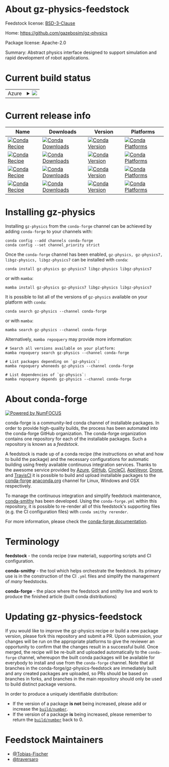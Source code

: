 About gz-physics-feedstock
==========================

Feedstock license: [BSD-3-Clause](https://github.com/conda-forge/gz-physics-feedstock/blob/main/LICENSE.txt)

Home: https://github.com/gazebosim/gz-physics

Package license: Apache-2.0

Summary: Abstract physics interface designed to support simulation and rapid development of robot applications.

Current build status
====================


<table>
    
  <tr>
    <td>Azure</td>
    <td>
      <details>
        <summary>
          <a href="https://dev.azure.com/conda-forge/feedstock-builds/_build/latest?definitionId=17651&branchName=main">
            <img src="https://dev.azure.com/conda-forge/feedstock-builds/_apis/build/status/gz-physics-feedstock?branchName=main">
          </a>
        </summary>
        <table>
          <thead><tr><th>Variant</th><th>Status</th></tr></thead>
          <tbody><tr>
              <td>linux_64</td>
              <td>
                <a href="https://dev.azure.com/conda-forge/feedstock-builds/_build/latest?definitionId=17651&branchName=main">
                  <img src="https://dev.azure.com/conda-forge/feedstock-builds/_apis/build/status/gz-physics-feedstock?branchName=main&jobName=linux&configuration=linux%20linux_64_" alt="variant">
                </a>
              </td>
            </tr><tr>
              <td>linux_aarch64</td>
              <td>
                <a href="https://dev.azure.com/conda-forge/feedstock-builds/_build/latest?definitionId=17651&branchName=main">
                  <img src="https://dev.azure.com/conda-forge/feedstock-builds/_apis/build/status/gz-physics-feedstock?branchName=main&jobName=linux&configuration=linux%20linux_aarch64_" alt="variant">
                </a>
              </td>
            </tr><tr>
              <td>linux_ppc64le</td>
              <td>
                <a href="https://dev.azure.com/conda-forge/feedstock-builds/_build/latest?definitionId=17651&branchName=main">
                  <img src="https://dev.azure.com/conda-forge/feedstock-builds/_apis/build/status/gz-physics-feedstock?branchName=main&jobName=linux&configuration=linux%20linux_ppc64le_" alt="variant">
                </a>
              </td>
            </tr><tr>
              <td>osx_64</td>
              <td>
                <a href="https://dev.azure.com/conda-forge/feedstock-builds/_build/latest?definitionId=17651&branchName=main">
                  <img src="https://dev.azure.com/conda-forge/feedstock-builds/_apis/build/status/gz-physics-feedstock?branchName=main&jobName=osx&configuration=osx%20osx_64_" alt="variant">
                </a>
              </td>
            </tr><tr>
              <td>osx_arm64</td>
              <td>
                <a href="https://dev.azure.com/conda-forge/feedstock-builds/_build/latest?definitionId=17651&branchName=main">
                  <img src="https://dev.azure.com/conda-forge/feedstock-builds/_apis/build/status/gz-physics-feedstock?branchName=main&jobName=osx&configuration=osx%20osx_arm64_" alt="variant">
                </a>
              </td>
            </tr><tr>
              <td>win_64</td>
              <td>
                <a href="https://dev.azure.com/conda-forge/feedstock-builds/_build/latest?definitionId=17651&branchName=main">
                  <img src="https://dev.azure.com/conda-forge/feedstock-builds/_apis/build/status/gz-physics-feedstock?branchName=main&jobName=win&configuration=win%20win_64_" alt="variant">
                </a>
              </td>
            </tr>
          </tbody>
        </table>
      </details>
    </td>
  </tr>
</table>

Current release info
====================

| Name | Downloads | Version | Platforms |
| --- | --- | --- | --- |
| [![Conda Recipe](https://img.shields.io/badge/recipe-gz--physics-green.svg)](https://anaconda.org/conda-forge/gz-physics) | [![Conda Downloads](https://img.shields.io/conda/dn/conda-forge/gz-physics.svg)](https://anaconda.org/conda-forge/gz-physics) | [![Conda Version](https://img.shields.io/conda/vn/conda-forge/gz-physics.svg)](https://anaconda.org/conda-forge/gz-physics) | [![Conda Platforms](https://img.shields.io/conda/pn/conda-forge/gz-physics.svg)](https://anaconda.org/conda-forge/gz-physics) |
| [![Conda Recipe](https://img.shields.io/badge/recipe-gz--physics7-green.svg)](https://anaconda.org/conda-forge/gz-physics7) | [![Conda Downloads](https://img.shields.io/conda/dn/conda-forge/gz-physics7.svg)](https://anaconda.org/conda-forge/gz-physics7) | [![Conda Version](https://img.shields.io/conda/vn/conda-forge/gz-physics7.svg)](https://anaconda.org/conda-forge/gz-physics7) | [![Conda Platforms](https://img.shields.io/conda/pn/conda-forge/gz-physics7.svg)](https://anaconda.org/conda-forge/gz-physics7) |
| [![Conda Recipe](https://img.shields.io/badge/recipe-libgz--physics-green.svg)](https://anaconda.org/conda-forge/libgz-physics) | [![Conda Downloads](https://img.shields.io/conda/dn/conda-forge/libgz-physics.svg)](https://anaconda.org/conda-forge/libgz-physics) | [![Conda Version](https://img.shields.io/conda/vn/conda-forge/libgz-physics.svg)](https://anaconda.org/conda-forge/libgz-physics) | [![Conda Platforms](https://img.shields.io/conda/pn/conda-forge/libgz-physics.svg)](https://anaconda.org/conda-forge/libgz-physics) |
| [![Conda Recipe](https://img.shields.io/badge/recipe-libgz--physics7-green.svg)](https://anaconda.org/conda-forge/libgz-physics7) | [![Conda Downloads](https://img.shields.io/conda/dn/conda-forge/libgz-physics7.svg)](https://anaconda.org/conda-forge/libgz-physics7) | [![Conda Version](https://img.shields.io/conda/vn/conda-forge/libgz-physics7.svg)](https://anaconda.org/conda-forge/libgz-physics7) | [![Conda Platforms](https://img.shields.io/conda/pn/conda-forge/libgz-physics7.svg)](https://anaconda.org/conda-forge/libgz-physics7) |

Installing gz-physics
=====================

Installing `gz-physics` from the `conda-forge` channel can be achieved by adding `conda-forge` to your channels with:

```
conda config --add channels conda-forge
conda config --set channel_priority strict
```

Once the `conda-forge` channel has been enabled, `gz-physics, gz-physics7, libgz-physics, libgz-physics7` can be installed with `conda`:

```
conda install gz-physics gz-physics7 libgz-physics libgz-physics7
```

or with `mamba`:

```
mamba install gz-physics gz-physics7 libgz-physics libgz-physics7
```

It is possible to list all of the versions of `gz-physics` available on your platform with `conda`:

```
conda search gz-physics --channel conda-forge
```

or with `mamba`:

```
mamba search gz-physics --channel conda-forge
```

Alternatively, `mamba repoquery` may provide more information:

```
# Search all versions available on your platform:
mamba repoquery search gz-physics --channel conda-forge

# List packages depending on `gz-physics`:
mamba repoquery whoneeds gz-physics --channel conda-forge

# List dependencies of `gz-physics`:
mamba repoquery depends gz-physics --channel conda-forge
```


About conda-forge
=================

[![Powered by
NumFOCUS](https://img.shields.io/badge/powered%20by-NumFOCUS-orange.svg?style=flat&colorA=E1523D&colorB=007D8A)](https://numfocus.org)

conda-forge is a community-led conda channel of installable packages.
In order to provide high-quality builds, the process has been automated into the
conda-forge GitHub organization. The conda-forge organization contains one repository
for each of the installable packages. Such a repository is known as a *feedstock*.

A feedstock is made up of a conda recipe (the instructions on what and how to build
the package) and the necessary configurations for automatic building using freely
available continuous integration services. Thanks to the awesome service provided by
[Azure](https://azure.microsoft.com/en-us/services/devops/), [GitHub](https://github.com/),
[CircleCI](https://circleci.com/), [AppVeyor](https://www.appveyor.com/),
[Drone](https://cloud.drone.io/welcome), and [TravisCI](https://travis-ci.com/)
it is possible to build and upload installable packages to the
[conda-forge](https://anaconda.org/conda-forge) [anaconda.org](https://anaconda.org/)
channel for Linux, Windows and OSX respectively.

To manage the continuous integration and simplify feedstock maintenance,
[conda-smithy](https://github.com/conda-forge/conda-smithy) has been developed.
Using the ``conda-forge.yml`` within this repository, it is possible to re-render all of
this feedstock's supporting files (e.g. the CI configuration files) with ``conda smithy rerender``.

For more information, please check the [conda-forge documentation](https://conda-forge.org/docs/).

Terminology
===========

**feedstock** - the conda recipe (raw material), supporting scripts and CI configuration.

**conda-smithy** - the tool which helps orchestrate the feedstock.
                   Its primary use is in the construction of the CI ``.yml`` files
                   and simplify the management of *many* feedstocks.

**conda-forge** - the place where the feedstock and smithy live and work to
                  produce the finished article (built conda distributions)


Updating gz-physics-feedstock
=============================

If you would like to improve the gz-physics recipe or build a new
package version, please fork this repository and submit a PR. Upon submission,
your changes will be run on the appropriate platforms to give the reviewer an
opportunity to confirm that the changes result in a successful build. Once
merged, the recipe will be re-built and uploaded automatically to the
`conda-forge` channel, whereupon the built conda packages will be available for
everybody to install and use from the `conda-forge` channel.
Note that all branches in the conda-forge/gz-physics-feedstock are
immediately built and any created packages are uploaded, so PRs should be based
on branches in forks, and branches in the main repository should only be used to
build distinct package versions.

In order to produce a uniquely identifiable distribution:
 * If the version of a package **is not** being increased, please add or increase
   the [``build/number``](https://docs.conda.io/projects/conda-build/en/latest/resources/define-metadata.html#build-number-and-string).
 * If the version of a package **is** being increased, please remember to return
   the [``build/number``](https://docs.conda.io/projects/conda-build/en/latest/resources/define-metadata.html#build-number-and-string)
   back to 0.

Feedstock Maintainers
=====================

* [@Tobias-Fischer](https://github.com/Tobias-Fischer/)
* [@traversaro](https://github.com/traversaro/)

